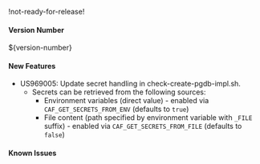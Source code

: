 !not-ready-for-release!

#### Version Number
${version-number}

#### New Features
- US969005: Update secret handling in check-create-pgdb-impl.sh.  
  - Secrets can be retrieved from the following sources:
    - Environment variables (direct value) - enabled via `CAF_GET_SECRETS_FROM_ENV` (defaults to `true`)
    - File content (path specified by environment variable with `_FILE` suffix) - enabled via `CAF_GET_SECRETS_FROM_FILE` (defaults to `false`)

#### Known Issues
